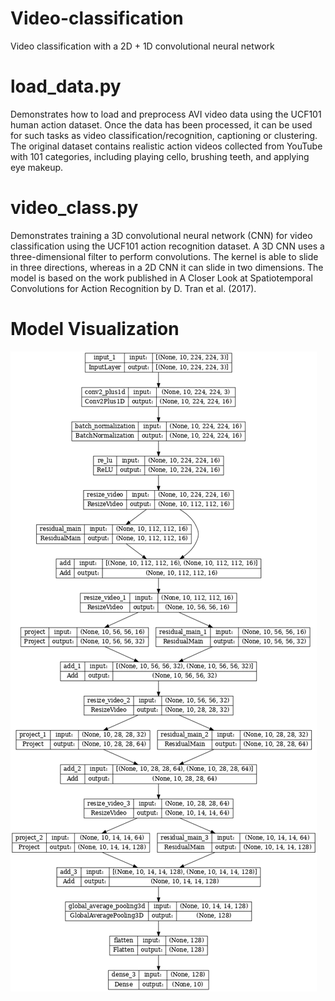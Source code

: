 # Video-classification
Video classification with a 2D + 1D convolutional neural network 

# load_data.py 

Demonstrates how to load and preprocess AVI video data using the UCF101 human action dataset. Once the data has been processed, it can be used for such tasks as video classification/recognition, captioning or clustering. The original dataset contains realistic action videos collected from YouTube with 101 categories, including playing cello, brushing teeth, and applying eye makeup. 

# video_class.py 

Demonstrates training a 3D convolutional neural network (CNN) for video classification using the UCF101 action recognition dataset. A 3D CNN uses a three-dimensional filter to perform convolutions. The kernel is able to slide in three directions, whereas in a 2D CNN it can slide in two dimensions. The model is based on the work published in A Closer Look at Spatiotemporal Convolutions for Action Recognition by D. Tran et al. (2017).

# Model Visualization
![alt text](https://github.com/PieterES/Video-classification/blob/main/model_visualization.png?raw=true)
